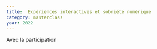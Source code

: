 ```yaml
---
title:  Expériences intéractives et sobriété numérique
category: masterclass
year: 2022
---
```

Avec la participation
